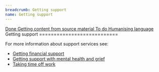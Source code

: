 ```yaml
---
breadcrumb: Getting support
name: Getting support
---
```

<a class="au-progress-indicator__link au-progress-indicator__link--done" href="#url">
      <span class="au-progress-indicator__status">Done</span>
      Getting content from source material
    </a>
<a class="au-progress-indicator__link au-progress-indicator__link--todo" href="#url">
          <span class="au-progress-indicator__status">To do</span>
          Humanising language
</a>
Getting support
===========================

For more information about support services see:

* [Getting financial support](/getting-support/financial-support)
* [Getting support with mental health and grief](/getting-support/mental-health-and-grief)
* [Taking time off work](/getting-support/time-off-work)
